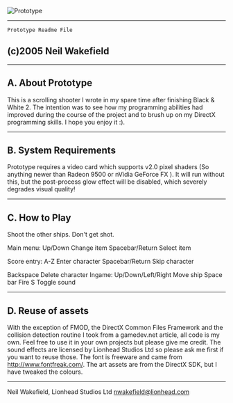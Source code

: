 ![](https://github.com/carmethene/prototype/prototype.jpg "Prototype")

-----------------------------
    Prototype Readme File  
   (c)2005  Neil Wakefield
-----------------------------


------------------
A. About Prototype
------------------

This is a scrolling shooter I wrote in my spare time after finishing Black & White 2.
The intention was to see how my programming abilities had improved during the course
of the project and to brush up on my DirectX programming skills.  I hope you enjoy it :).


----------------------
B. System Requirements
----------------------

Prototype requires a video card which supports v2.0 pixel shaders (So anything newer than
Radeon 9500 or nVidia GeForce FX ).  It will run without this, but the post-process glow
effect will be disabled, which severely degrades visual quality!


--------------
C. How to Play
--------------

Shoot the other ships.  Don't get shot.

Main menu:
Up/Down                         Change item
Spacebar/Return                 Select item

Score entry:
A-Z                             Enter character
Spacebar/Return                 Skip character

Backspace                       Delete character
Ingame:
Up/Down/Left/Right              Move ship
Space bar                       Fire
S                               Toggle sound


------------------
D. Reuse of assets
------------------

With the exception of FMOD, the DirectX Common Files Framework and the collision detection
routine I took from a gamedev.net article, all code is my own.  Feel free to use it in your
own projects but please give me credit.  The sound effects are licensed by Lionhead Studios Ltd
so please ask me first if you want to reuse those.  The font is freeware and came from
http://www.fontfreak.com/.  The art assets are from the DirectX SDK, but I have tweaked the
colours.


------------------------------------
Neil Wakefield, Lionhead Studios Ltd
nwakefield@lionhead.com
